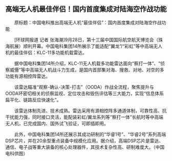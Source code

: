## 高端无人机最佳伴侣！国内首度集成对陆海空作战功能
　　原标题：中国电科推出高端无人机“最佳伴侣”：国内首度集成对陆海空作战功能

　　[环球网报道 记者 张海潮]9月28日，第十三届中国国际航空航天博览会（珠海航展）顺利开幕。中国电科集团14所展示了能适配“翼龙”/“彩虹”等中高端无人机的最佳伴侣：KLC-11多功能机载雷达。

　　据中国电科集团14所介绍，KLC-11无人机载多功能雷达面向“察打一体”、“侦察威慑”等中高端无人机战斗力生成，是国内首部集对海、搜救、对地、对空的多功能有源相控阵雷达。

　　该雷达瞄准“观察-确认-决策-打击”（OODA）作战全流程，聚焦提升与OODA环密切相关的侦察监视、定位攻击和毁伤评估等三大能力，实现“信息体系扁平化、链路反应快速化”。

　　该雷达体制先进、技术成熟。雷达采用有源相控阵多通道体制，可靠性高、抗干扰能力强，同时接口灵活，能配装彩虹/翼龙系列等“察打一体”长航时等中高端无人机，已完成国内、国外试飞验证，可即插即用。

　　此外，中国电科集团14所还展示其成功研制的“华睿1号”、“华睿2号”系列高端DSP芯片，并在20余型重点装备中规模化应用。据介绍，高端DSP芯片是雷达、通信、电子战等重大装备的核心处理器件，其技术复杂性高、研制难度大。（中国电科供图）

